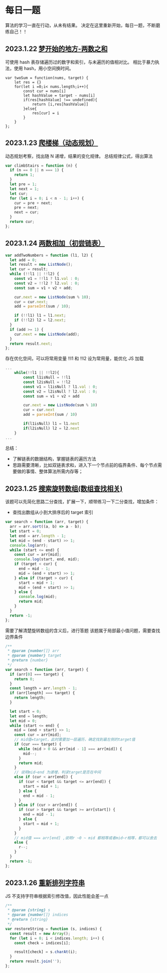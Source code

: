 # 每日一题

算法的学习一直在行动，从未有结果。
决定在这里重新开始，每日一题，不断磨练自己！！

## 2023.1.22 [梦开始的地方-两数之和](https://leetcode.cn/problems/two-sum/)

可使用 hash 表存储遍历过的数字和索引，与未遍历的值相对比。
相比于暴力执法，使用 hash，用小空间换时间。

```js{1,6-8}
var twoSum = function(nums, target) {
    let res = {}
    for(let i =0;i< nums.length;i++){
        const cur = nums[i]
        let hashValue = target - nums[i]
        if(res[hashValue] !== undefined){
            return [i,res[hashValue]]
        }else{
            res[cur] = i
        }
    }
};
```

## 2023.1.23 [爬楼梯（动态规划）](https://leetcode.cn/problems/climbing-stairs/)

动态规划考察，找出随 N 递增，结果的变化规律。
总结规律公式，得出算法

```js
var climbStairs = function (n) {
  if (n == 0 || n === 1) {
    return 1;
  }
  let pre = 1;
  let next = 1;
  let cur;
  for (let i = 0; i < n - 1; i++) {
    cur = pre + next;
    pre = next;
    next = cur;
  }
  return cur;
};
```

## 2023.1.24 [两数相加（初尝链表）](https://leetcode.cn/problems/add-two-numbers)

```js
var addTwoNumbers = function (l1, l2) {
  let add = 0;
  let result = new ListNode();
  let cur = result;
  while (!!l1 || !!l2) {
    const v1 = !!l1 ? l1.val : 0;
    const v2 = !!l2 ? l2.val : 0;
    const sum = v1 + v2 + add;

    cur.next = new ListNode(sum % 10);
    cur = cur.next;
    add = parseInt(sum / 10);

    if (!!l1) l1 = l1.next;
    if (!!l2) l2 = l2.next;
  }
  if (add >= 1) {
    cur.next = new ListNode(add);
  }
  return result.next;
};
```

存在优化空间，可以将常用变量 !!l1 和 !!l2 设为常用量，能优化 JS 加载

```js
...
    while(!!l1 || !!l2){
        const l1isNull = !!l1
        const l2isNull = !!l2
        const v1 = l1isNull ? l1.val : 0;
        const v2 = l2isNull ? l2.val : 0;
        const sum = v1 + v2 + add

        cur.next = new ListNode(sum % 10)
        cur = cur.next
        add = parseInt(sum / 10)

        if(l1isNull) l1 = l1.next
        if(l2isNull) l2 = l2.next
    }
...
```

总结：

- 了解链表的数据结构，掌握链表的遍历方法
- 思路需要清晰，比如双链表求和，进入下一个节点前的临界条件、每个节点需要做的事情、整体算法所需内存等；

## 2023.1.25 [搜索旋转数组(数组查找相关)](https://leetcode.cn/problems/search-rotate-array-lcci)

该题可以先简化思路二分查找，扩展一下，顺带练习一下二分查找，增加条件：

- 查找出数组从小到大排序后的 target 索引

```js
var search = function (arr, target) {
  arr = arr.sort((a, b) => a - b);
  let start = 0;
  let end = arr.length - 1;
  let mid = (end - start) >> 1;
  console.log(arr);
  while (start <= end) {
    const cur = arr[mid];
    console.log(start, end, mid);
    if (target < cur) {
      end = mid - 1;
      mid = (end + start) >> 1;
    } else if (target > cur) {
      start = mid + 1;
      mid = (end + start) >> 1;
    } else {
      console.log(mid);
      return mid;
    }
  }
  return -1;
};
```

需要了解清楚旋转数组的含义后，进行答题
该题属于局部最小值问题，需要查找边界条件

```js
/**
 * @param {number[]} arr
 * @param {number} target
 * @return {number}
 */
var search = function (arr, target) {
  if (arr[0] === target) {
    return 0;
  }
  const length = arr.length - 1;
  if (arr[length] === target) {
    return length;
  }

  let start = 0;
  let end = length;
  let mid = 0;
  while (start <= end) {
    mid = (end + start) >> 1;
    const cur = arr[mid];
    // mid值=target，此时需要加一层遍历，确定找到最左侧的target值
    if (cur === target) {
      while (mid > 0 && arr[mid - 1] === arr[mid]) {
        mid--;
      }
      return mid;
    }
    // 说明mid~end 为递增，判读target是否在中间
    else if (cur < arr[end]) {
      if (cur < target && target <= arr[end]) {
        start = mid + 1;
      } else {
        end = mid - 1;
      }
    } else if (cur > arr[end]) {
      if (cur > target && target >= arr[start]) {
        end = mid - 1;
      } else {
        start = mid + 1;
      }
    }
    // mid值 === arr[end] ,说明r ~0 ~ mid 都相等或者mid~r相等，都可以舍去
    else {
      r--;
    }
  }
  return -1;
};
```

## 2023.1.26 [重新排列字符串](https://leetcode.cn/problems/shuffle-string/)

JS 不支持字符串根据索引修改值，因此性能会差一点

```js
/**
 * @param {string} s
 * @param {number[]} indices
 * @return {string}
 */
var restoreString = function (s, indices) {
  const result = new Array();
  for (let i = 0; i < indices.length; i++) {
    const check = indices[i];

    result[check] = s.charAt(i);
  }
  return result.join('');
};
```
